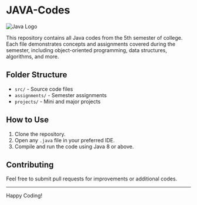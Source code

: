 
# JAVA-Codes

![Java Logo](https://upload.wikimedia.org/wikipedia/en/3/30/Java_programming_language_logo.svg)

This repository contains all Java codes from the 5th semester of college.  
Each file demonstrates concepts and assignments covered during the semester, including object-oriented programming, data structures, algorithms, and more.

## Folder Structure

- `src/` - Source code files
- `assignments/` - Semester assignments
- `projects/` - Mini and major projects

## How to Use

1. Clone the repository.
2. Open any `.java` file in your preferred IDE.
3. Compile and run the code using Java 8 or above.

## Contributing

Feel free to submit pull requests for improvements or additional codes.

---
Happy Coding!